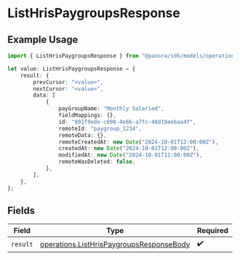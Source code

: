 # ListHrisPaygroupsResponse

## Example Usage

```typescript
import { ListHrisPaygroupsResponse } from "@panora/sdk/models/operations";

let value: ListHrisPaygroupsResponse = {
    result: {
        prevCursor: "<value>",
        nextCursor: "<value>",
        data: [
            {
                payGroupName: "Monthly Salaried",
                fieldMappings: {},
                id: "801f9ede-c698-4e66-a7fc-48d19eebaa4f",
                remoteId: "paygroup_1234",
                remoteData: {},
                remoteCreatedAt: new Date("2024-10-01T12:00:00Z"),
                createdAt: new Date("2024-10-01T12:00:00Z"),
                modifiedAt: new Date("2024-10-01T12:00:00Z"),
                remoteWasDeleted: false,
            },
        ],
    },
};
```

## Fields

| Field                                                                                                | Type                                                                                                 | Required                                                                                             | Description                                                                                          |
| ---------------------------------------------------------------------------------------------------- | ---------------------------------------------------------------------------------------------------- | ---------------------------------------------------------------------------------------------------- | ---------------------------------------------------------------------------------------------------- |
| `result`                                                                                             | [operations.ListHrisPaygroupsResponseBody](../../models/operations/listhrispaygroupsresponsebody.md) | :heavy_check_mark:                                                                                   | N/A                                                                                                  |